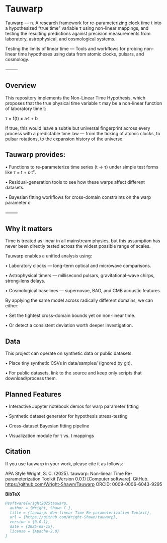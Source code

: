 # Tauwarp

Tauwarp — n. A research framework for re-parameterizing clock time t into a hypothesized “true time” variable τ using non-linear mappings, and testing the resulting predictions against precision measurements from laboratory, astrophysical, and cosmological systems.

Testing the limits of linear time — Tools and workflows for probing non-linear time hypotheses using data from atomic clocks, pulsars, and cosmology.

⸻

## Overview

This repository implements the Non-Linear Time Hypothesis, which proposes that the true physical time variable τ may be a non-linear function of laboratory time t:

τ = f(t) ≠ a·t + b

If true, this would leave a subtle but universal fingerprint across every process with a predictable time law — from the ticking of atomic clocks, to pulsar rotations, to the expansion history of the universe.

## Tauwarp provides:

• Functions to re-parameterize time series (t → τ) under simple test forms like τ = t + ε·t².

• Residual-generation tools to see how these warps affect different datasets.

• Bayesian fitting workflows for cross-domain constraints on the warp parameter ε.

⸻

## Why it matters

Time is treated as linear in all mainstream physics, but this assumption has never been directly tested across the widest possible range of scales.

Tauwarp enables a unified analysis using:

• Laboratory clocks — long-term optical and microwave comparisons.

• Astrophysical timers — millisecond pulsars, gravitational-wave chirps, strong-lens delays.

• Cosmological baselines — supernovae, BAO, and CMB acoustic features.

By applying the same model across radically different domains, we can either:

• Set the tightest cross-domain bounds yet on non-linear time.

• Or detect a consistent deviation worth deeper investigation.

## Data

This project can operate on synthetic data or public datasets.

•	Place tiny synthetic CSVs in data/samples/ (ignored by git).

•	For public datasets, link to the source and keep only scripts that download/process them.

## Planned Features

•	Interactive Jupyter notebook demos for warp parameter fitting

•	Synthetic dataset generator for hypothesis stress-testing

•	Cross-dataset Bayesian fitting pipeline

•	Visualization module for τ vs. t mappings

## Citation

If you use tauwarp in your work, please cite it as follows:

APA Style
Wright, S. C. (2025). tauwarp: Non-linear Time Re-parameterization Toolkit (Version 0.0.1) [Computer software]. GitHub. https://github.com/Wright-Shawn/Tauwarp
ORCID: 0009-0006-6043-9295

**BibTeX**  
```bibtex
@software{wright2025tauwarp,
  author = {Wright, Shawn C.},
  title = {tauwarp: Non-linear Time Re-parameterization Toolkit},
  url = {https://github.com/Wright-Shawn/tauwarp},
  version = {0.0.1},
  date = {2025-08-15},
  license = {Apache-2.0}
}
